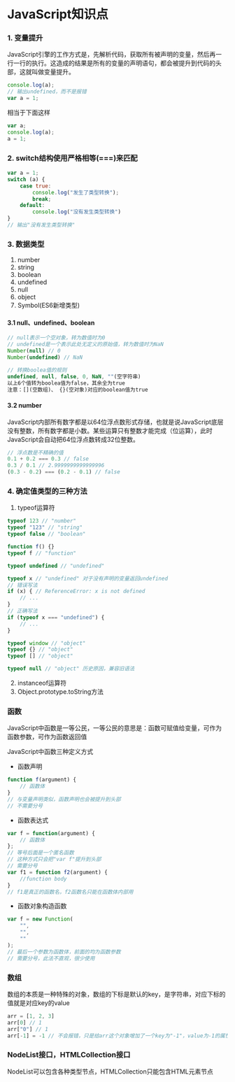 # JavaScript知识点
### 1. 变量提升
JavaScript引擎的工作方式是，先解析代码，获取所有被声明的变量，然后再一行一行的执行。这造成的结果是所有的变量的声明语句，都会被提升到代码的头部，这就叫做变量提升。
```JavaScript
console.log(a);
// 输出undefined，而不是报错
var a = 1;
```
相当于下面这样
```JavaScript
var a;
console.log(a);
a = 1;
```

### 2. switch结构使用严格相等(===)来匹配
```JavaScript
var a = 1;
switch (a) {
    case true:
        console.log("发生了类型转换");
        break;
    default:
        console.log("没有发生类型转换")
}
// 输出"没有发生类型转换"
```

### 3. 数据类型
1. number
2. string
3. boolean
4. undefined
5. null
6. object
7. Symbol(ES6新增类型)
#### 3.1 null、undefined、boolean
```JavaScript
// null表示一个空对象，转为数值时为0
// undefined是一个表示此处无定义的原始值，转为数值时为NaN
Number(null) // 0
Number(undefined) // NaN

// 转换boolea值的规则
undefined, null, false, 0, NaN, ""(空字符串)
以上6个值转为boolea值为false，其余全为true
注意：[](空数组)、 {}(空对象)对应的boolean值为true
```
#### 3.2 number
JavaScript内部所有数字都是以64位浮点数形式存储，也就是说JavaScript底层没有整数，所有数字都是小数。某些运算只有整数才能完成（位运算），此时JavaScript会自动把64位浮点数转成32位整数。
```JavaScript
// 浮点数是不精确的值
0.1 + 0.2 === 0.3 // false
0.3 / 0.1 // 2.9999999999999996
(0.3 - 0.2) === (0.2 - 0.1) // false
```

### 4. 确定值类型的三种方法
1. typeof运算符
```JavaScript
typeof 123 // "number"
typeof "123" // "string"
typeof false // "boolean"

function f() {}
typeof f // "function"

typeof undefined // "undefined"

typeof x // "undefined" 对于没有声明的变量返回undefined
// 错误写法
if (x) { // ReferenceError: x is not defined
    // ...
}
// 正确写法
if (typeof x === "undefined") {
    // ...
}

typeof window // "object"
typeof {} // "object"
typeof [] // "object"

typeof null // "object" 历史原因，兼容旧语法
```
2. instanceof运算符
3. Object.prototype.toString方法

### 函数
JavaScript中函数是一等公民，一等公民的意思是：函数可赋值给变量，可作为函数参数，可作为函数返回值

JavaScript中函数三种定义方式
- 函数声明
```javascript
function f(argument) {
    // 函数体
}
// 与变量声明类似，函数声明也会被提升到头部
// 不需要分号
```
- 函数表达式
```javascript
var f = function(argument) {
    // 函数体
};
// 等号后面是一个匿名函数
// 这种方式只会把"var f"提升到头部
// 需要分号
var f1 = function f2(argument) {
    //function body
}
// f1是真正的函数名，f2函数名只能在函数体内部用
```
- 函数对象构造函数
```javascript
var f = new Function(
    "",
    "",
    ""
);
// 最后一个参数为函数体，前面的均为函数参数
// 需要分号，此法不直观，很少使用
```

### 数组
数组的本质是一种特殊的对象，数组的下标是默认的key，是字符串，对应下标的值就是对应key的value
```javascript
arr = [1, 2, 3]
arr[0] // 1
arr["0"] // 1
arr[-1] = -1 // 不会报错，只是给arr这个对象增加了一个key为"-1"，value为-1的属性
```

### NodeList接口，HTMLCollection接口
NodeList可以包含各种类型节点，HTMLCollection只能包含HTML元素节点
